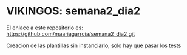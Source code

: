 # VIKINGOS: semana2_dia2

El  enlace a este repositorio  es: https://github.com/maariagarrcia/semana2_dia2.git

Creacion de las plantillas sin instanciarlo, solo hay que pasar los tests
